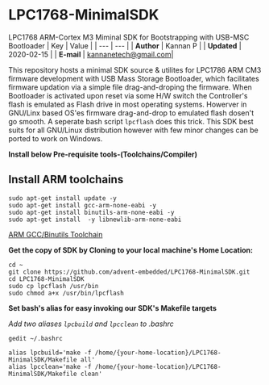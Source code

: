 # LPC1768-MinimalSDK
LPC1768 ARM-Cortex M3 Miminal SDK for Bootstrapping with USB-MSC Bootloader
| Key | Value |
| --- | --- |
| __Author__ | Kannan P | 
| __Updated__ | 2020-02-15 |
| __E-mail__ | kannanetech@gmail.com|

This repository hosts a minimal SDK source & utilites for LPC1786 ARM CM3 firmware development with USB Mass Storage Bootloader, which facilitates firmware updation via a simple file drag-and-droping the firmware. When Bootloader is activated upon reset via some H/W switch the Controller's flash is emulated as Flash drive in most operating systems. Howerver in GNU/Linx based OS'es firmware drag-and-drop to emulated flash dosen't go smooth. A seperate bash script ```lpcflash``` does this trick. This SDK best suits for all GNU/Linux distribution however with few minor changes can be ported to work on Windows.

__Install below Pre-requisite tools-(Toolchains/Compiler)__

## Install ARM toolchains
```
sudo apt-get install update -y
sudo apt-get install gcc-arm-none-eabi -y
sudo apt-get install binutils-arm-none-eabi -y
sudo apt-get install  -y libnewlib-arm-none-eabi
```

[ARM GCC/Binutils Toolchain](https://launchpad.net/gcc-arm-embedded)

__Get the copy of SDK by Cloning to your local machine's Home Location:__
```
cd ~
git clone https://github.com/advent-embedded/LPC1768-MinimalSDK.git
cd LPC1768-MinimalSDK
sudo cp lpcflash /usr/bin
sudo chmod a+x /usr/bin/lpcflash
```
__Set bash's alias for easy invoking our SDK's Makefile targets__

_Add two aliases ```lpcbuild``` and ```lpcclean``` to .bashrc_
```
gedit ~/.bashrc 

alias lpcbuild='make -f /home/{your-home-location}/LPC1768-MinimalSDK/Makefile all'
alias lpcclean='make -f /home/{your-home-location}/LPC1768-MinimalSDK/Makefile clean' 
```
